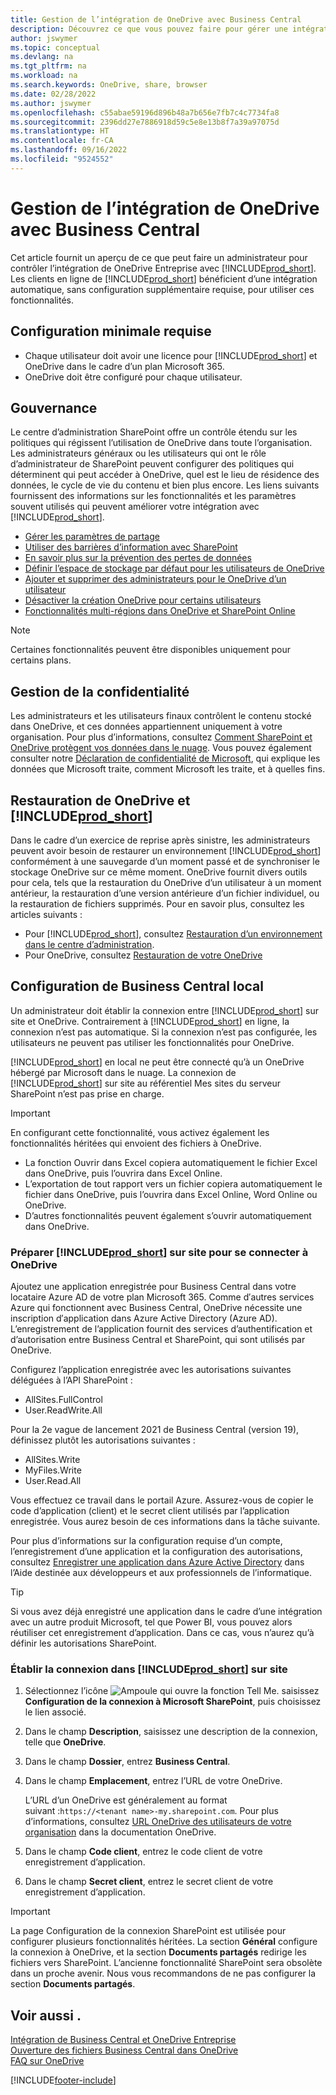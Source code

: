 ```yaml
---
title: Gestion de l’intégration de OneDrive avec Business Central
description: Découvrez ce que vous pouvez faire pour gérer une intégration entre Business Central et OneDrive Entreprise.
author: jswymer
ms.topic: conceptual
ms.devlang: na
ms.tgt_pltfrm: na
ms.workload: na
ms.search.keywords: OneDrive, share, browser
ms.date: 02/28/2022
ms.author: jswymer
ms.openlocfilehash: c55abae59196d896b48a7b656e7fb7c4c7734fa8
ms.sourcegitcommit: 2396dd27e7886918d59c5e8e13b8f7a39a97075d
ms.translationtype: HT
ms.contentlocale: fr-CA
ms.lasthandoff: 09/16/2022
ms.locfileid: "9524552"
---
```

# <a name="managing-onedrive-integration-with-business-central"></a>Gestion de l’intégration de OneDrive avec Business Central

Cet article fournit un aperçu de ce que peut faire un administrateur pour contrôler l’intégration de OneDrive Entreprise avec [!INCLUDE[prod_short](includes/prod_short.md)]. Les clients en ligne de [!INCLUDE[prod_short](includes/prod_short.md)] bénéficient d’une intégration automatique, sans configuration supplémentaire requise, pour utiliser ces fonctionnalités. 

## <a name="minimum-requirements"></a>Configuration minimale requise

* Chaque utilisateur doit avoir une licence pour [!INCLUDE[prod_short](includes/prod_short.md)] et OneDrive dans le cadre d’un plan Microsoft 365.
* OneDrive doit être configuré pour chaque utilisateur.

## <a name="governance"></a>Gouvernance

Le centre d’administration SharePoint offre un contrôle étendu sur les politiques qui régissent l’utilisation de OneDrive dans toute l’organisation. Les administrateurs généraux ou les utilisateurs qui ont le rôle d’administrateur de SharePoint peuvent configurer des politiques qui déterminent qui peut accéder à OneDrive, quel est le lieu de résidence des données, le cycle de vie du contenu et bien plus encore. Les liens suivants fournissent des informations sur les fonctionnalités et les paramètres souvent utilisés qui peuvent améliorer votre intégration avec [!INCLUDE[prod_short](includes/prod_short.md)]. 

* [Gérer les paramètres de partage](/sharepoint/turn-external-sharing-on-or-off)
* [Utiliser des barrières d’information avec SharePoint](/sharepoint/information-barriers)
* [En savoir plus sur la prévention des pertes de données](/microsoft-365/compliance/dlp-learn-about-dlp)
* [Définir l’espace de stockage par défaut pour les utilisateurs de OneDrive](/onedrive/set-default-storage-space)
* [Ajouter et supprimer des administrateurs pour le OneDrive d’un utilisateur](/sharepoint/manage-user-profiles#add-and-remove-admins-for-a-users-onedrive)
* [Désactiver la création OneDrive pour certains utilisateurs](/sharepoint/manage-user-profiles#disable-onedrive-creation-for-some-users)
* [Fonctionnalités multi-régions dans OneDrive et SharePoint Online](/microsoft-365/enterprise/multi-geo-capabilities-in-onedrive-and-sharepoint-online-in-microsoft-365)

> [!NOTE]
> Certaines fonctionnalités peuvent être disponibles uniquement pour certains plans.

## <a name="managing-privacy"></a>Gestion de la confidentialité

Les administrateurs et les utilisateurs finaux contrôlent le contenu stocké dans OneDrive, et ces données appartiennent uniquement à votre organisation. Pour plus d’informations, consultez [Comment SharePoint et OneDrive protègent vos données dans le nuage](/sharepoint/safeguarding-your-data). Vous pouvez également consulter notre [Déclaration de confidentialité de Microsoft](https://privacy.microsoft.com/en-us/privacystatement), qui explique les données que Microsoft traite, comment Microsoft les traite, et à quelles fins.

## <a name="restoring-onedrive-and-prod_short"></a>Restauration de OneDrive et [!INCLUDE[prod_short](includes/prod_short.md)]

Dans le cadre d’un exercice de reprise après sinistre, les administrateurs peuvent avoir besoin de restaurer un environnement [!INCLUDE[prod_short](includes/prod_short.md)] conformément à une sauvegarde d’un moment passé et de synchroniser le stockage OneDrive sur ce même moment. OneDrive fournit divers outils pour cela, tels que la restauration du OneDrive d’un utilisateur à un moment antérieur, la restauration d’une version antérieure d’un fichier individuel, ou la restauration de fichiers supprimés. Pour en savoir plus, consultez les articles suivants :

* Pour [!INCLUDE[prod_short](includes/prod_short.md)], consultez [Restauration d’un environnement dans le centre d’administration](/dynamics365/business-central/dev-itpro/administration/tenant-admin-center-backup-restore).
* Pour OneDrive, consultez [Restauration de votre OneDrive](https://support.microsoft.com/en-us/office/restore-your-onedrive-fa231298-759d-41cf-bcd0-25ac53eb8a15?ui=en-us&rs=en-us&ad=us)

## <a name="configuring-business-central-on-premises"></a>Configuration de Business Central local

Un administrateur doit établir la connexion entre [!INCLUDE[prod_short](includes/prod_short.md)] sur site et OneDrive. Contrairement à [!INCLUDE[prod_short](includes/prod_short.md)] en ligne, la connexion n’est pas automatique. Si la connexion n’est pas configurée, les utilisateurs ne peuvent pas utiliser les fonctionnalités pour OneDrive.

[!INCLUDE[prod_short](includes/prod_short.md)] en local ne peut être connecté qu’à un OneDrive hébergé par Microsoft dans le nuage. La connexion de [!INCLUDE[prod_short](includes/prod_short.md)] sur site au référentiel Mes sites du serveur SharePoint n’est pas prise en charge.

> [!IMPORTANT]
> En configurant cette fonctionnalité, vous activez également les fonctionnalités héritées qui envoient des fichiers à OneDrive.  
>
>* La fonction Ouvrir dans Excel copiera automatiquement le fichier Excel dans OneDrive, puis l’ouvrira dans Excel Online. 
>* L’exportation de tout rapport vers un fichier copiera automatiquement le fichier dans OneDrive, puis l’ouvrira dans Excel Online, Word Online ou OneDrive. 
>* D’autres fonctionnalités peuvent également s’ouvrir automatiquement dans OneDrive.

### <a name="prepare-prod_short-on-premises-for-connecting-to-onedrive"></a>Préparer [!INCLUDE[prod_short](includes/prod_short.md)] sur site pour se connecter à OneDrive

<!-- 
1. For the best experience Configure Azure Active Directory (AD) authentication.

   For more information, see [Authenticating Business Central Users with Azure Active Directory](/dynamics365/business-central/dev-itpro/administration/authenticating-users-with-azure-active-directory)-->

Ajoutez une application enregistrée pour Business Central dans votre locataire Azure AD de votre plan Microsoft 365. Comme d′autres services Azure qui fonctionnent avec Business Central, OneDrive nécessite une inscription d′application dans Azure Active Directory (Azure AD). L’enregistrement de l’application fournit des services d’authentification et d’autorisation entre Business Central et SharePoint, qui sont utilisés par OneDrive.

Configurez l’application enregistrée avec les autorisations suivantes déléguées à l’API SharePoint :

- AllSites.FullControl
- User.ReadWrite.All 

Pour la 2e vague de lancement 2021 de Business Central (version 19), définissez plutôt les autorisations suivantes :

- AllSites.Write
- MyFiles.Write
- User.Read.All 

Vous effectuez ce travail dans le portail Azure. Assurez-vous de copier le code d’application (client) et le secret client utilisés par l’application enregistrée. Vous aurez besoin de ces informations dans la tâche suivante.

Pour plus d’informations sur la configuration requise d’un compte, l’enregistrement d’une application et la configuration des autorisations, consultez [Enregistrer une application dans Azure Active Directory](/dynamics365/business-central/dev-itpro/administration/register-app-azure#register-an-application-in-azure-active-directory) dans l’Aide destinée aux développeurs et aux professionnels de l’informatique.

> [!TIP]
> Si vous avez déjà enregistré une application dans le cadre d’une intégration avec un autre produit Microsoft, tel que Power BI, vous pouvez alors réutiliser cet enregistrement d’application. Dans ce cas, vous n’aurez qu’à définir les autorisations SharePoint.

### <a name="set-up-the-connection-in-prod_short-on-premises"></a>Établir la connexion dans [!INCLUDE[prod_short](includes/prod_short.md)] sur site

<!--
> [!NOTE]
> This requires the following types of authentication credentials:
>
> * Windows
> * NavUserPassword
> * Azure Active Directory
-->
1. Sélectionnez l’icône ![Ampoule qui ouvre la fonction Tell Me.](media/ui-search/search_small.png "Dites-moi ce que vous voulez faire") saisissez **Configuration de la connexion à Microsoft SharePoint**, puis choisissez le lien associé.
2. Dans le champ **Description**, saisissez une description de la connexion, telle que **OneDrive**.
3. Dans le champ **Dossier**, entrez **Business Central**.
4. Dans le champ **Emplacement**, entrez l’URL de votre OneDrive.

    L’URL d’un OneDrive est généralement au format suivant :`https://<tenant name>-my.sharepoint.com`. Pour plus d’informations, consultez [URL OneDrive des utilisateurs de votre organisation](/onedrive/list-onedrive-urls) dans la documentation OneDrive.
5. Dans le champ **Code client**, entrez le code client de votre enregistrement d’application.
6. Dans le champ **Secret client**, entrez le secret client de votre enregistrement d’application. 
   <!-- 
   For information about how to find the URLs, see the following:
   * [How to find your SharePoint server URL]
   * [How to find your OneDrive URL]-->

> [!IMPORTANT]
> La page Configuration de la connexion SharePoint est utilisée pour configurer plusieurs fonctionnalités héritées. La section **Général** configure la connexion à OneDrive, et la section **Documents partagés** redirige les fichiers vers SharePoint. L’ancienne fonctionnalité SharePoint sera obsolète dans un proche avenir. Nous vous recommandons de ne pas configurer la section **Documents partagés**.

## <a name="see-also"></a>Voir aussi .

[Intégration de Business Central et OneDrive Entreprise](across-onedrive-overview.md)  
[Ouverture des fichiers Business Central dans OneDrive](across-share-onedrive.md)  
[FAQ sur OneDrive](admin-onedrive-faq.md)  

[!INCLUDE[footer-include](includes/footer-banner.md)]
